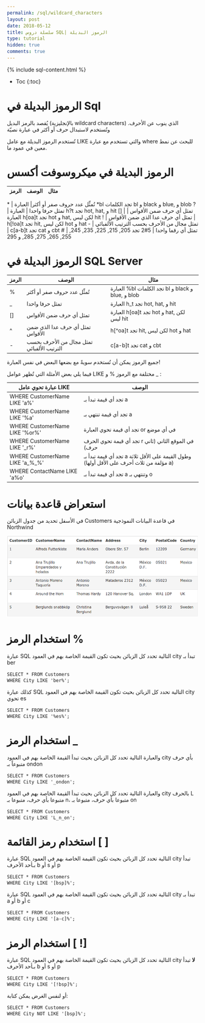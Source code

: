 ```yaml
---
permalink: /sql/wildcard_characters
layout: post
date: 2018-05-12
title: سلسلة دروس SQL| الرموز البديلة
type: tutorial
hidden: true
comments: true
---
```


{% include sql-content.html %}

* Toc
{:toc}



# الرموز البديلة في Sql

يُقصد بالرمز البديل (بالإنجليزية wildcard characters) الذي ينوب عن الأحرف. وتُستخدم لاستبدال حرف أو أكثر في عبارة نصيّة

تُستخدم الرموز البديلة مع عامل LIKE والتي تستخدم مع عبارة where للبحث عن نمط معين في عمود ما.

# الرموز البديلة في ميكروسوفت أكسس

الرمز|    الوصف | مثال
----|-----|------

\* |    تُمثِّل عدد حروف صفر أو أكثر|    العبارة *bl تجد الكلمات bl و  black و  blue, و blob
? |    تمثل حرفا واحدا |     العبارة h?t تجد hot, hat, و hit
[] |    تمثل أي حرف ضمن الأقواس |   العبارة h[oa]t  تجد hot و hat, لكن ليس hit
! |    تمثل أي حرف عدا الذي ضمن الأقواس |    h[!oa]t تجد hit, لكن ليس  hot و hat
\- |    تمثل مجال من الأحرف بحسب الترتيب الألفبائي |   c[a-b]t  تجد cat و cbt
\# |    تمثل أي رقما واحدا |   5#2 تجد 205, 215, 225, 235, 245, 255, 265, 275, 285, و 295


# الرموز البديلة في SQL Server

الرمز|    الوصف | مثال
----|-----|------
%|    تُمثِّل عدد حروف صفر أو أكثر|    العبارة %bl تجد الكلمات bl و  black و  blue, و blob
_|     تمثل حرفا واحدا |     العبارة h_t تجد hot, hat, و hit
[] |    تمثل أي حرف ضمن الأقواس |   العبارة h[oa]t  تجد hot و hat, لكن ليس hit
^ |    تمثل أي حرف عدا الذي ضمن الأقواس |    h[^oa]t تجد hit, لكن ليس  hot و hat
- |    تمثل مجال من الأحرف بحسب الترتيب الألفبائي |   c[a-b]t  تجد cat و cbt

جميع الرموز يمكن أن تُستخدم سويةً مع بضعها البعض في نفس العبارة!

فيما يلي بعض الأمثلة التي تُظهر عوامل LIKE مختلفة مع الرموز % و _ :

عبارة تحوي عامل LIKE | الوصف
------|--------
 WHERE CustomerName LIKE 'a%' | تجد أي قيمة تبدأ بـ a
 WHERE CustomerName LIKE '%a' | تجد أي قيمة تنتهي بـ a
 WHERE CustomerName LIKE '%or%' | تجد أي قيمة تحوي العبارة or في أي موضع
 WHERE CustomerName LIKE '_r%' | تجد أي قيمة تحوي الحرف r في الموقع الثاني (ثاني حرف)
 WHERE CustomerName LIKE 'a_%_%' | تجد أي قيمة تبدأ بـ a وطول القيمة على الأقل ثلاثة (مؤلفة من ثلاث أحرف على الأقل أولها a)
 WHERE ContactName LIKE 'a%o' | تجد أي قيمة تبدأ بـ a وتنتهي بـ o

# استعراض قاعدة  بيانات


في الأسفل تحديد من جدول الزبائن Customers في قاعدة البيانات النموذجية Northwind


![customers](/assets/customers.png) 

# استخدام الرمز %

عبارة SQL التالية تحدد كل الزبائن بحيث تكون القيمة الخاصة بهم في العمود city تبدأ بـ ber

	SELECT * FROM Customers
	WHERE City LIKE 'ber%';

كذلك عبارة SQL التالية تحدد كل الزبائن بحيث تكون القيمة الخاصة بهم في العمود city تحوي es

	SELECT * FROM Customers
	WHERE City LIKE '%es%';

# استخدام الرمز _


والعبارة التالية تحدد كل الزبائن بحيث تبدأ القيمة الخاصة بهم في العمود city بأي حرف متبوعاً بـ ondon

	SELECT * FROM Customers
	WHERE City LIKE '_ondon';

والعبارة التالية تحدد كل الزبائن بحيث تبدأ القيمة الخاصة بهم في العمود city بالحرف L متبوعا بأي حرف، متبوعا بـ n، متبوعا بأي حرف، متبوعا بـ on

	SELECT * FROM Customers
	WHERE City LIKE 'L_n_on';

# استخدام رمز القائمة [ ]

عبارة SQL التالية تحدد كل الزبائن بحيث تكون القيمة الخاصة بهم في العمود city تبدأ بـأحد الأحرف b أو s أو p

	SELECT * FROM Customers
	WHERE City LIKE '[bsp]%';

عبارة SQL التالية تحدد كل الزبائن بحيث تكون القيمة الخاصة بهم في العمود city تبدأ بـ a أو b أو c

	SELECT * FROM Customers
	WHERE City LIKE '[a-c]%';

# استخدام الرمز [ !]


عبارة SQL التالية تحدد كل الزبائن بحيث تكون القيمة الخاصة بهم في العمود city **لا** تبدأ بـأحد الأحرف b أو s أو p

	SELECT * FROM Customers
	WHERE City LIKE '[!bsp]%';

أو لنفس الغرض يمكن كتابة:

	SELECT * FROM Customers
	WHERE City NOT LIKE '[bsp]%';

